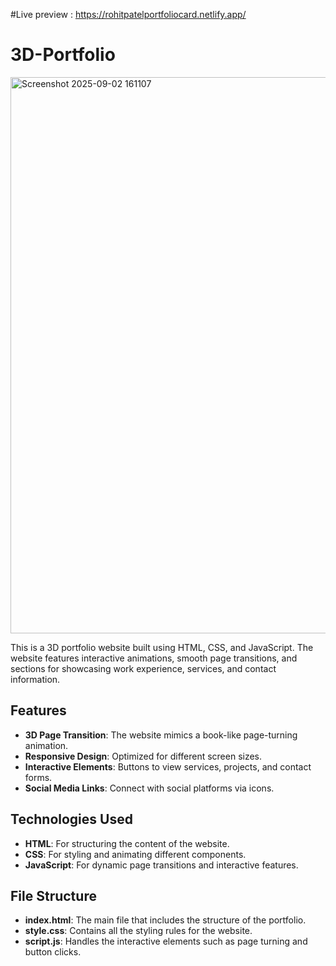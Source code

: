 #Live preview : https://rohitpatelportfoliocard.netlify.app/

# 3D-Portfolio
<img width="1487" height="890" alt="Screenshot 2025-09-02 161107" src="https://github.com/user-attachments/assets/ad3be029-00a8-4023-abfe-337d360321e6" />

This is a 3D portfolio website built using HTML, CSS, and JavaScript. The website features interactive animations, smooth page transitions, and sections for showcasing work experience, services, and contact information.

## Features
- **3D Page Transition**: The website mimics a book-like page-turning animation.
- **Responsive Design**: Optimized for different screen sizes.
- **Interactive Elements**: Buttons to view services, projects, and contact forms.
- **Social Media Links**: Connect with social platforms via icons.

## Technologies Used
- **HTML**: For structuring the content of the website.
- **CSS**: For styling and animating different components.
- **JavaScript**: For dynamic page transitions and interactive features.
  
## File Structure
- **index.html**: The main file that includes the structure of the portfolio.
- **style.css**: Contains all the styling rules for the website.
- **script.js**: Handles the interactive elements such as page turning and button clicks.
